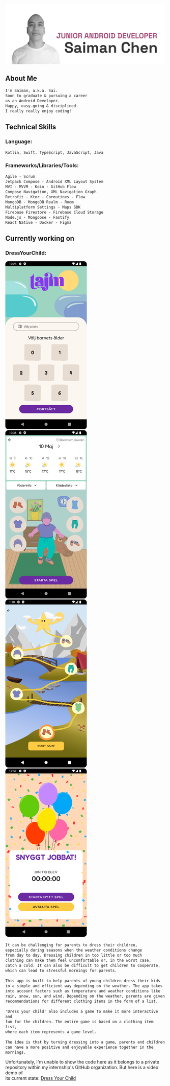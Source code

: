 ![](https://github.com/saimanchen/saimanchen/blob/main/github_profile_header.png)

## About Me
    I'm Saiman, a.k.a. Sai.
    Soon to graduate & pursuing a career
    as an Android Developer.
    Happy, easy-going & disciplined.
    I really really enjoy coding!

## Technical Skills
### Language:
    Kotlin, Swift, TypeScript, JavaScript, Java

### Frameworks/Libraries/Tools:
    Agile - Scrum
    Jetpack Compose - Android XML Layout System
    MVI - MVVM - Koin - GitHub Flow
    Compose Navigation, XML Navigation Graph
    Retrofit - Ktor - Coroutines - Flow
    MongoDB - MongoDB Realm - Room
    Multiplatform Settings - Maps SDK
    Firebase Firestore - Firebase Cloud Storage
    Node.js - Mongoose - Fastify
    React Native - Docker - Figma

## Currently working on
### DressYourChild:
<img src="https://github.com/saimanchen/saimanchen/blob/main/homescreen_no_location.png" width="256" /> <img src="https://github.com/saimanchen/saimanchen/blob/main/clothingscreen_landing.png" width="256" /> <br>
<img src="https://github.com/saimanchen/saimanchen/blob/main/gamescreen_fall.png" width="256" /> <img src="https://github.com/saimanchen/saimanchen/blob/main/goalscreen_UI.png" width="256" />


    It can be challenging for parents to dress their children, 
    especially during seasons when the weather conditions change
    from day to day. Dressing children in too little or too much 
    clothing can make them feel uncomfortable or, in the worst case, 
    catch a cold. It can also be difficult to get children to cooperate, 
    which can lead to stressful mornings for parents.

    This app is built to help parents of young children dress their kids 
    in a simple and efficient way depending on the weather. The app takes
    into account factors such as temperature and weather conditions like 
    rain, snow, sun, and wind. Depending on the weather, parents are given 
    recommendations for different clothing items in the form of a list.

    'Dress your child' also includes a game to make it more interactive and 
    fun for the children. The entire game is based on a clothing item list, 
    where each item represents a game level.

    The idea is that by turning dressing into a game, parents and children 
    can have a more positive and enjoyable experience together in the mornings.

Unfortunately, I'm unable to show the code here as it belongs to a private <br>
repository within my internship's GitHub organization. But here is a video demo of <br>
its current state: [Dress Your Child](https://www.youtube.com/watch?v=t_I3J_Aw_qQ)
